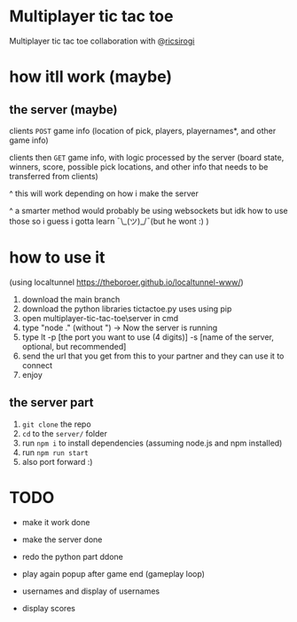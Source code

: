 # Multiplayer tic tac toe

Multiplayer tic tac toe collaboration with @[ricsirogi](https://github.com/ricsirogi)

# how itll work (maybe)

## the server (maybe)

clients `POST` game info (location of pick, players, playernames\*, and other game info)

clients then `GET` game info, with logic processed by the server (board state, winners, score, possible pick locations, and other info that needs to be transferred from clients)

^ this will work depending on how i make the server

^ a smarter method would probably be using websockets but idk how to use those so i guess i gotta learn ¯\\\_(ツ)\_/¯(but he wont :) )

# how to use it

(using localtunnel https://theboroer.github.io/localtunnel-www/)

1. download the main branch
2. download the python libraries tictactoe.py uses using pip
3. open multiplayer-tic-tac-toe\server in cmd
4. type "node ." (without ") -> Now the server is running
5. type lt -p [the port you want to use (4 digits)] -s [name of the server, optional, but recommended]
6. send the url that you get from this to your partner and they can use it to connect
7. enjoy

## the server part

1. `git clone` the repo
2. `cd` to the `server/` folder
3. run `npm i` to install dependencies (assuming node.js and npm installed)
4. run `npm run start`
5. also port forward :)

# TODO

- make it work done
- make the server done
- redo the python part ddone

- play again popup after game end (gameplay loop)
- usernames and display of usernames
- display scores
